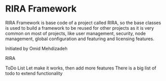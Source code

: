 RIRA Framework
=====

RIRA Framework is base code of a project called RIRA, so the base classes is used to build a framework to be reused for other projects
as it is very common on most of projects, like user management, security, node management, global configuration and featuring and licensing features.


Initiated by Omid Mehdizadeh

RIRA

ToDo List
Let make it works, then add more features
There is a big list of todo to extend functionality

